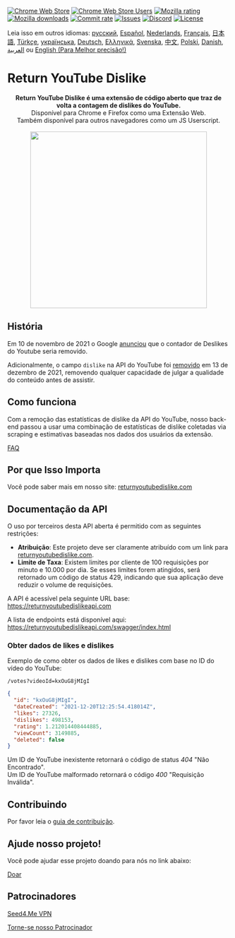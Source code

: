 [![Chrome Web Store](https://img.shields.io/chrome-web-store/stars/gebbhagfogifgggkldgodflihgfeippi?label=Chrome%20Rating&style=flat&logo=google)](https://chromewebstore.google.com/detail/return-youtube-dislike/gebbhagfogifgggkldgodflihgfeippi)
[![Chrome Web Store Users](https://img.shields.io/chrome-web-store/users/gebbhagfogifgggkldgodflihgfeippi?label=Chrome%20Users&style=flat&logo=google)](https://chromewebstore.google.com/detail/return-youtube-dislike/gebbhagfogifgggkldgodflihgfeippi)
[![Mozilla rating](https://img.shields.io/amo/stars/return-youtube-dislikes?label=Firefox%20Rating&style=flat&logo=firefox)](https://addons.mozilla.org/en-US/firefox/addon/return-youtube-dislikes/)
[![Mozilla downloads](https://img.shields.io/amo/users/return-youtube-dislikes?label=Firefox%20Users&style=flat&logo=firefox)](https://addons.mozilla.org/en-US/firefox/addon/return-youtube-dislikes/)
[![Commit rate](https://img.shields.io/github/commit-activity/m/Anarios/return-youtube-dislike?label=Commits&style=flat)](https://github.com/Anarios/return-youtube-dislike/commits/main)
[![Issues](https://img.shields.io/github/issues/Anarios/return-youtube-dislike?style=flat&label=Issues)](https://github.com/Anarios/return-youtube-dislike/issues)
[![Discord](https://img.shields.io/discord/909435648170160229?label=Discord&style=flat&logo=discord)](https://discord.gg/UMxyMmCgfF)
[![License](https://img.shields.io/badge/License-GPLv3-blue.svg?style=flat)](https://github.com/Anarios/return-youtube-dislike/blob/main/LICENSE)

Leia isso em outros idiomas: [русский](READMEru.md), [Español](READMEes.md), [Nederlands](READMEnl.md), [Français](READMEfr.md), [日本語](READMEja.md), [Türkçe](READMEtr.md), [українська](READMEuk.md), [Deutsch](READMEde.md), [Ελληνικά](READMEgr.md), [Svenska](READMEsv.md), [中文](READMEcn.md), [Polski](READMEpl.md), [Danish](READMEda.md), [العربية](READMEar.md) ou [English (Para Melhor precisão!)](README.md)


# Return YouTube Dislike

<p align="center">
    <b>Return YouTube Dislike é uma extensão de código aberto que traz de volta a contagem de dislikes do YouTube.</b><br>
    Disponível para Chrome e Firefox como uma Extensão Web.<br>
    Também disponível para outros navegadores como um JS Userscript.<br><br>
    <img width="400px" src="https://user-images.githubusercontent.com/18729296/141743755-2be73297-250e-4cd1-ac93-8978c5a39d10.png"/>
</p>

## História

Em 10 de novembro de 2021 o Google [anunciou](https://blog.youtube/news-and-events/update-to-youtube/) que o contador de Deslikes do Youtube seria removido.

Adicionalmente, o campo `dislike` na API do YouTube foi [removido](https://support.google.com/youtube/thread/134791097/update-to-youtube-dislike-counts) em 13 de dezembro de 2021, removendo qualquer capacidade de julgar a qualidade do conteúdo antes de assistir.

## Como funciona

Com a remoção das estatísticas de dislike da API do YouTube, nosso back-end passou a usar uma combinação de estatísticas de dislike coletadas via scraping e estimativas baseadas nos dados dos usuários da extensão.

[FAQ](https://github.com/Anarios/return-youtube-dislike/blob/main/Docs/FAQ.md)

## Por que Isso Importa

Você pode saber mais em nosso site: [returnyoutubedislike.com](https://www.returnyoutubedislike.com/)

## Documentação da API

O uso por terceiros desta API aberta é permitido com as seguintes restrições:

- **Atribuição**: Este projeto deve ser claramente atribuído com um link para [returnyoutubedislike.com](https://returnyoutubedislike.com/).
- **Limite de Taxa**: Existem limites por cliente de 100 requisições por minuto e 10.000 por dia. Se esses limites forem atingidos, será retornado um código de status 429, indicando que sua aplicação deve reduzir o volume de requisições.

A API é acessível pela seguinte URL base:
https://returnyoutubedislikeapi.com

A lista de endpoints está disponível aqui:  
https://returnyoutubedislikeapi.com/swagger/index.html

### Obter dados de likes e dislikes

Exemplo de como obter os dados de likes e dislikes com base no ID do vídeo do YouTube:

`/votes?videoId=kxOuG8jMIgI`

```json
{
  "id": "kxOuG8jMIgI",
  "dateCreated": "2021-12-20T12:25:54.418014Z",
  "likes": 27326,
  "dislikes": 498153,
  "rating": 1.212014408444885,
  "viewCount": 3149885,
  "deleted": false
}
```
Um ID de YouTube inexistente retornará o código de status _404_ "Não Encontrado".  
Um ID de YouTube malformado retornará o código _400_ "Requisição Inválida".

<!---
## API documentation

You can view all documentation on our website.
[https://returnyoutubedislike.com/documentation/](https://returnyoutubedislike.com/documentation/) -->

## Contribuindo

Por favor leia o [guia de contribuição](https://github.com/Anarios/return-youtube-dislike/blob/main/CONTRIBUTINGpt_BR.md).

## Ajude nosso projeto!

Você pode ajudar esse projeto doando para nós no link abaixo:

[Doar](https://returnyoutubedislike.com/donate)

## Patrocinadores

[Seed4.Me VPN](https://www.seed4.me/users/register?gift=ReturnYoutubeDislike)

[Torne-se nosso Patrocinador](https://www.patreon.com/join/returnyoutubedislike/checkout?rid=8008601)
